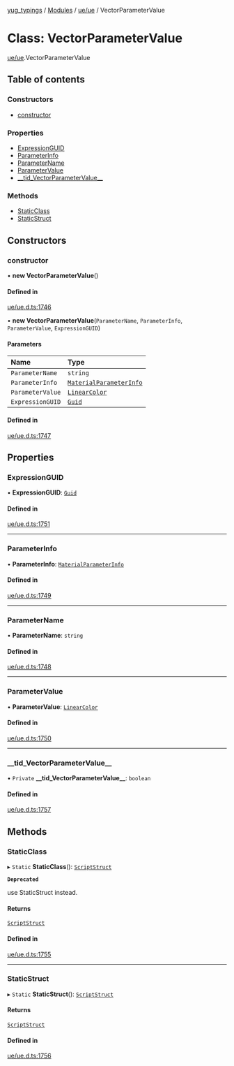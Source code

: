 [yug_typings](../README.md) / [Modules](../modules.md) / [ue/ue](../modules/ue_ue.md) / VectorParameterValue

# Class: VectorParameterValue

[ue/ue](../modules/ue_ue.md).VectorParameterValue

## Table of contents

### Constructors

- [constructor](ue_ue.VectorParameterValue.md#constructor)

### Properties

- [ExpressionGUID](ue_ue.VectorParameterValue.md#expressionguid)
- [ParameterInfo](ue_ue.VectorParameterValue.md#parameterinfo)
- [ParameterName](ue_ue.VectorParameterValue.md#parametername)
- [ParameterValue](ue_ue.VectorParameterValue.md#parametervalue)
- [\_\_tid\_VectorParameterValue\_\_](ue_ue.VectorParameterValue.md#__tid_vectorparametervalue__)

### Methods

- [StaticClass](ue_ue.VectorParameterValue.md#staticclass)
- [StaticStruct](ue_ue.VectorParameterValue.md#staticstruct)

## Constructors

### constructor

• **new VectorParameterValue**()

#### Defined in

[ue/ue.d.ts:1746](https://github.com/YugMetaverse/yug_typings/blob/25cad34/ue/ue.d.ts#L1746)

• **new VectorParameterValue**(`ParameterName`, `ParameterInfo`, `ParameterValue`, `ExpressionGUID`)

#### Parameters

| Name | Type |
| :------ | :------ |
| `ParameterName` | `string` |
| `ParameterInfo` | [`MaterialParameterInfo`](ue_ue.MaterialParameterInfo.md) |
| `ParameterValue` | [`LinearColor`](ue_ue_s.LinearColor.md) |
| `ExpressionGUID` | [`Guid`](ue_ue_s.Guid.md) |

#### Defined in

[ue/ue.d.ts:1747](https://github.com/YugMetaverse/yug_typings/blob/25cad34/ue/ue.d.ts#L1747)

## Properties

### ExpressionGUID

• **ExpressionGUID**: [`Guid`](ue_ue_s.Guid.md)

#### Defined in

[ue/ue.d.ts:1751](https://github.com/YugMetaverse/yug_typings/blob/25cad34/ue/ue.d.ts#L1751)

___

### ParameterInfo

• **ParameterInfo**: [`MaterialParameterInfo`](ue_ue.MaterialParameterInfo.md)

#### Defined in

[ue/ue.d.ts:1749](https://github.com/YugMetaverse/yug_typings/blob/25cad34/ue/ue.d.ts#L1749)

___

### ParameterName

• **ParameterName**: `string`

#### Defined in

[ue/ue.d.ts:1748](https://github.com/YugMetaverse/yug_typings/blob/25cad34/ue/ue.d.ts#L1748)

___

### ParameterValue

• **ParameterValue**: [`LinearColor`](ue_ue_s.LinearColor.md)

#### Defined in

[ue/ue.d.ts:1750](https://github.com/YugMetaverse/yug_typings/blob/25cad34/ue/ue.d.ts#L1750)

___

### \_\_tid\_VectorParameterValue\_\_

• `Private` **\_\_tid\_VectorParameterValue\_\_**: `boolean`

#### Defined in

[ue/ue.d.ts:1757](https://github.com/YugMetaverse/yug_typings/blob/25cad34/ue/ue.d.ts#L1757)

## Methods

### StaticClass

▸ `Static` **StaticClass**(): [`ScriptStruct`](ue_ue.ScriptStruct.md)

**`Deprecated`**

use StaticStruct instead.

#### Returns

[`ScriptStruct`](ue_ue.ScriptStruct.md)

#### Defined in

[ue/ue.d.ts:1755](https://github.com/YugMetaverse/yug_typings/blob/25cad34/ue/ue.d.ts#L1755)

___

### StaticStruct

▸ `Static` **StaticStruct**(): [`ScriptStruct`](ue_ue.ScriptStruct.md)

#### Returns

[`ScriptStruct`](ue_ue.ScriptStruct.md)

#### Defined in

[ue/ue.d.ts:1756](https://github.com/YugMetaverse/yug_typings/blob/25cad34/ue/ue.d.ts#L1756)
